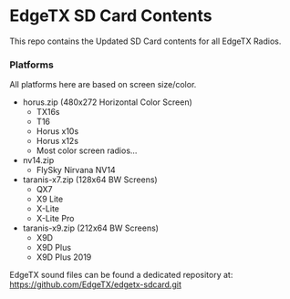 # EdgeTX SD Card Contents

This repo contains the Updated SD Card contents for all EdgeTX Radios.

### Platforms

All platforms here are based on screen size/color. <br>

- horus.zip (480x272 Horizontal Color Screen)
    - TX16s
    - T16
    - Horus x10s
    - Horus x12s
    - Most color screen radios...
- nv14.zip
    - FlySky Nirvana NV14
- taranis-x7.zip (128x64 BW Screens)
    - QX7
    - X9 Lite
    - X-Lite
    - X-Lite Pro
- taranis-x9.zip (212x64 BW Screens)
    - X9D
    - X9D Plus
    - X9D Plus 2019

EdgeTX sound files can be found a dedicated repository at: https://github.com/EdgeTX/edgetx-sdcard.git
